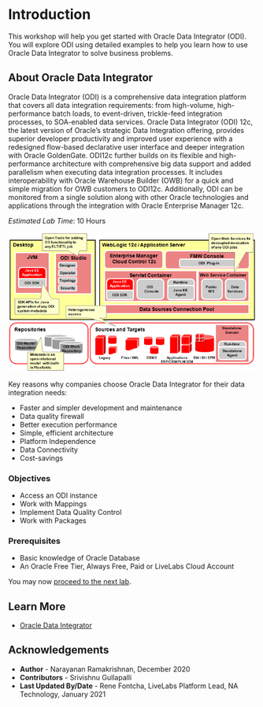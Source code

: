 # Introduction

This workshop will help you get started with Oracle Data Integrator (ODI). You will explore ODI using detailed examples to help you learn how to use Oracle Data Integrator to solve business problems.

## About Oracle Data Integrator
Oracle Data Integrator (ODI) is a comprehensive data integration platform that covers all data integration requirements: from high-volume, high-performance batch loads, to event-driven, trickle-feed integration processes, to SOA-enabled data services. Oracle Data Integrator (ODI) 12c, the latest version of Oracle’s strategic Data Integration offering, provides superior developer productivity and improved user experience with a redesigned flow-based declarative user interface and deeper integration with Oracle GoldenGate. ODI12c further builds on its flexible and high-performance architecture with comprehensive big data support and added parallelism when executing data integration processes. It includes interoperability with Oracle Warehouse Builder (OWB) for a quick and simple migration for OWB customers to ODI12c. Additionally, ODI can be monitored from a single solution along with other Oracle technologies and applications through the integration with Oracle Enterprise Manager 12c.

*Estimated Lab Time*: 10 Hours

  ![](./images/odi_architecture.png " ")

Key reasons why companies choose Oracle Data Integrator for their data integration needs:
  * Faster and simpler development and maintenance
  * Data quality firewall
  * Better execution performance
  * Simple, efficient architecture
  * Platform Independence
  * Data Connectivity
  * Cost-savings

### Objectives

- Access an ODI instance
- Work with Mappings
- Implement Data Quality Control
- Work with Packages

### Prerequisites
* Basic knowledge of Oracle Database
* An Oracle Free Tier, Always Free, Paid or LiveLabs Cloud Account

You may now [proceed to the next lab](#next).

## Learn More
- [Oracle Data Integrator](https://docs.oracle.com/en/middleware/fusion-middleware/data-integrator/index.html)

## Acknowledgements

- **Author** - Narayanan Ramakrishnan, December 2020
- **Contributors** - Srivishnu Gullapalli
- **Last Updated By/Date** - Rene Fontcha, LiveLabs Platform Lead, NA Technology, January 2021

